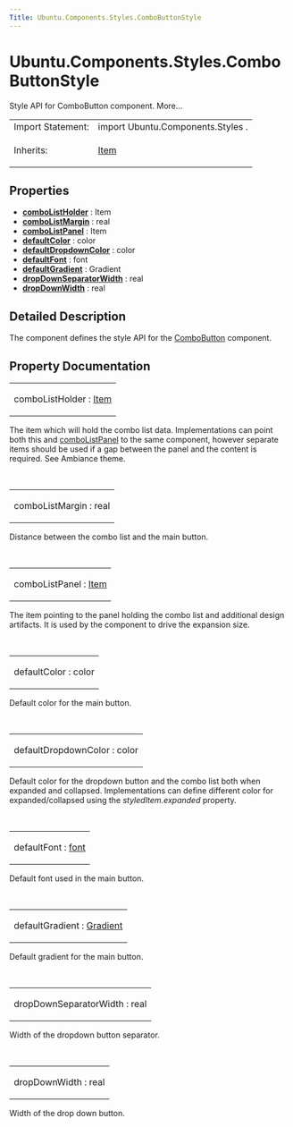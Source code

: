 ```yaml
---
Title: Ubuntu.Components.Styles.ComboButtonStyle
---
```


# Ubuntu.Components.Styles.ComboButtonStyle

<span class="subtitle"></span>
<!-- $$$ComboButtonStyle-brief -->
<p>Style API for ComboButton component. More...</p>
<!-- @@@ComboButtonStyle -->
<table class="alignedsummary">
<tr><td class="memItemLeft rightAlign topAlign"> Import Statement:</td><td class="memItemRight bottomAlign"> import Ubuntu.Components.Styles .</td></tr><tr><td class="memItemLeft rightAlign topAlign"> Inherits:</td><td class="memItemRight bottomAlign"> <p><a href="../sdk-14.10/QtQuick.Item.md">Item</a></p>
</td></tr></table><ul>
</ul>
<h2 id="properties">Properties</h2>
<ul>
<li class="fn"><b><b><a href="#comboListHolder-prop">comboListHolder</a></b></b> : Item</li>
<li class="fn"><b><b><a href="#comboListMargin-prop">comboListMargin</a></b></b> : real</li>
<li class="fn"><b><b><a href="#comboListPanel-prop">comboListPanel</a></b></b> : Item</li>
<li class="fn"><b><b><a href="#defaultColor-prop">defaultColor</a></b></b> : color</li>
<li class="fn"><b><b><a href="#defaultDropdownColor-prop">defaultDropdownColor</a></b></b> : color</li>
<li class="fn"><b><b><a href="#defaultFont-prop">defaultFont</a></b></b> : font</li>
<li class="fn"><b><b><a href="#defaultGradient-prop">defaultGradient</a></b></b> : Gradient</li>
<li class="fn"><b><b><a href="#dropDownSeparatorWidth-prop">dropDownSeparatorWidth</a></b></b> : real</li>
<li class="fn"><b><b><a href="#dropDownWidth-prop">dropDownWidth</a></b></b> : real</li>
</ul>
<!-- $$$ComboButtonStyle-description -->
<h2 id="details">Detailed Description</h2>
</p>
<p>The component defines the style API for the <a href="Ubuntu.Components.ComboButton.md">ComboButton</a> component.</p>
<!-- @@@ComboButtonStyle -->
<h2>Property Documentation</h2>
<!-- $$$comboListHolder -->
<table class="qmlname"><tr valign="top" id="comboListHolder-prop"><td class="tblQmlPropNode"><p><span class="name">comboListHolder</span> : <span class="type"><a href="../sdk-14.10/QtQuick.Item.md">Item</a></span></p></td></tr></table><p>The item which will hold the combo list data. Implementations can point both this and <a href="#comboListPanel-prop">comboListPanel</a> to the same component, however separate items should be used if a gap between the panel and the content is required. See Ambiance theme.</p>
<!-- @@@comboListHolder -->
<br/>
<!-- $$$comboListMargin -->
<table class="qmlname"><tr valign="top" id="comboListMargin-prop"><td class="tblQmlPropNode"><p><span class="name">comboListMargin</span> : <span class="type">real</span></p></td></tr></table><p>Distance between the combo list and the main button.</p>
<!-- @@@comboListMargin -->
<br/>
<!-- $$$comboListPanel -->
<table class="qmlname"><tr valign="top" id="comboListPanel-prop"><td class="tblQmlPropNode"><p><span class="name">comboListPanel</span> : <span class="type"><a href="../sdk-14.10/QtQuick.Item.md">Item</a></span></p></td></tr></table><p>The item pointing to the panel holding the combo list and additional design artifacts. It is used by the component to drive the expansion size.</p>
<!-- @@@comboListPanel -->
<br/>
<!-- $$$defaultColor -->
<table class="qmlname"><tr valign="top" id="defaultColor-prop"><td class="tblQmlPropNode"><p><span class="name">defaultColor</span> : <span class="type">color</span></p></td></tr></table><p>Default color for the main button.</p>
<!-- @@@defaultColor -->
<br/>
<!-- $$$defaultDropdownColor -->
<table class="qmlname"><tr valign="top" id="defaultDropdownColor-prop"><td class="tblQmlPropNode"><p><span class="name">defaultDropdownColor</span> : <span class="type">color</span></p></td></tr></table><p>Default color for the dropdown button and the combo list both when expanded and collapsed. Implementations can define different color for expanded/collapsed using the <i>styledItem.expanded</i> property.</p>
<!-- @@@defaultDropdownColor -->
<br/>
<!-- $$$defaultFont -->
<table class="qmlname"><tr valign="top" id="defaultFont-prop"><td class="tblQmlPropNode"><p><span class="name">defaultFont</span> : <span class="type"><a href="http://doc.qt.io/qt-5/qml-font.html">font</a></span></p></td></tr></table><p>Default font used in the main button.</p>
<!-- @@@defaultFont -->
<br/>
<!-- $$$defaultGradient -->
<table class="qmlname"><tr valign="top" id="defaultGradient-prop"><td class="tblQmlPropNode"><p><span class="name">defaultGradient</span> : <span class="type"><a href="../sdk-15.04/QtQuick.Gradient.md">Gradient</a></span></p></td></tr></table><p>Default gradient for the main button.</p>
<!-- @@@defaultGradient -->
<br/>
<!-- $$$dropDownSeparatorWidth -->
<table class="qmlname"><tr valign="top" id="dropDownSeparatorWidth-prop"><td class="tblQmlPropNode"><p><span class="name">dropDownSeparatorWidth</span> : <span class="type">real</span></p></td></tr></table><p>Width of the dropdown button separator.</p>
<!-- @@@dropDownSeparatorWidth -->
<br/>
<!-- $$$dropDownWidth -->
<table class="qmlname"><tr valign="top" id="dropDownWidth-prop"><td class="tblQmlPropNode"><p><span class="name">dropDownWidth</span> : <span class="type">real</span></p></td></tr></table><p>Width of the drop down button.</p>
<!-- @@@dropDownWidth -->
<br/>
